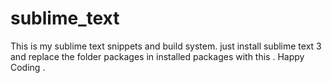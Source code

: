# sublime_text
This is my sublime text snippets and build system.
just install sublime text 3 and replace the folder packages in installed packages with this .
Happy Coding .
